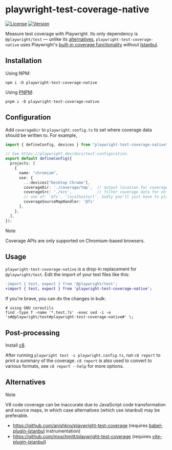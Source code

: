 # playwright-test-coverage-native

[![License](https://img.shields.io/npm/l/playwright-test-coverage-native)](https://github.com/FNNDSC/playwright-test-coverage-native/blob/main/LICENSE)
[![Version](https://img.shields.io/npm/v/playwright-test-coverage-native)](https://www.npmjs.com/package/playwright-test-coverage-native)

Measure test coverage with Playwright.
Its only dependency is `@playwright/test` — unlike its [alternatives](#alternatives), `playwright-test-coverage-native` uses Playwright's 
[built-in coverage functionality](https://playwright.dev/docs/api/class-coverage) without [Istanbul](https://istanbul.js.org/).

## Installation

Using NPM:

```shell
npm i -D playwright-test-coverage-native
```

Using [PNPM](https://pnpm.io/):

```shell
pnpm i -D playwright-test-coverage-native
```

## Configuration

Add `coverageDir` to `playwright.config.ts` to set where coverage data should be written to.
For example,

```ts
import { defineConfig, devices } from "playwright-test-coverage-native";

// See https://playwright.dev/docs/test-configuration.
export default defineConfig({
  projects: [
    {
      name: "chromium",
      use: {
        ...devices["Desktop Chrome"],
        coverageDir: './coverage/tmp',  // output location for coverage data
        coverageSrc: './src',           // filter coverage data for only files in ./src (optional)
        // one of: '@fs', 'localhosturl'. Sadly you'll just have to play around to see which one works
        coverageSourceMapHandler: '@fs'
      },
    },
  ],
});
```

> [!NOTE]  
> Coverage APIs are only supported on Chromium-based browsers.

## Usage

`playwright-test-coverage-native` is a drop-in replacement for `@playwright/test`. Edit the import of your test files like this:

```diff
-import { test, expect } from '@playwright/test';
+import { test, expect } from 'playwright-test-coverage-native';
```

If you're brave, you can do the changes in bulk:

```shell
# using GNU coreutils
find -type f -name '*.test.?s' -exec sed -i -e 's#@playwright/test#playwright-test-coverage-native#' \;
```

## Post-processing

Install [c8](https://www.npmjs.com/package/c8).

After running `playwright test -c playwright.config.ts`,
run `c8 report` to print a summary of the coverage.
`c8 report` is also used to convert to various formats,
see `c8 report --help` for more options.

## Alternatives

> [!NOTE]  
> V8 code coverage can be inaccurate due to JavaScript code transformation and source maps,
> in which case alternatives (which use istanbul) may be preferable.

- https://github.com/anishkny/playwright-test-coverage (requires [babel-plugin-istanbul](https://github.com/istanbuljs/babel-plugin-istanbul) instrumentation)
- https://github.com/mxschmitt/playwright-test-coverage (requires [vite-plugin-istanbul](https://github.com/ifaxity/vite-plugin-istanbul))
